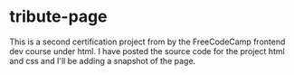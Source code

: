 # tribute-page
This is a second certification project from by the FreeCodeCamp frontend dev course under html.
I have posted the source code for the project html and css and I'll be adding a snapshot of the page.

